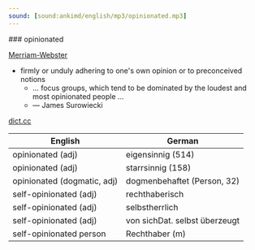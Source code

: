 ```yaml
---
sound: [sound:ankimd/english/mp3/opinionated.mp3]
---
```


\### opinionated

[Merriam-Webster](https://www.merriam-webster.com/dictionary/opinionated)

- firmly or unduly adhering to one's own opinion or to preconceived notions
    - … focus groups, which tend to be dominated by the loudest and most opinionated people …
    - — James Surowiecki

[dict.cc](https://www.dict.cc/opinionated)

| English        | German       |
| -------------- | ------------ |
| opinionated (adj) | eigensinnig (514) |
| opinionated (adj) | starrsinnig (158) |
| opinionated (dogmatic, adj) | dogmenbehaftet (Person, 32) |
| self-opinionated (adj) | rechthaberisch |
| self-opinionated (adj) | selbstherrlich |
| self-opinionated (adj) | von sichDat. selbst überzeugt |
| self-opinionated person | Rechthaber (m) |
